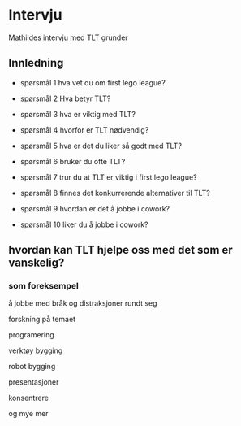 # Intervju  
Mathildes intervju med TLT grunder
## Innledning
* spørsmål 1
hva vet du om first lego league?

* spørsmål 2
Hva betyr TLT?

* spørsmål 3
hva er viktig med TLT?

* spørsmål 4
hvorfor er TLT nødvendig?

* spørsmål 5
hva er det du liker så godt med TLT?

* spørsmål 6
bruker du ofte TLT?

* spørsmål 7
trur du at TLT er viktig i first lego league?

* spørsmål 8 
finnes det konkurrerende alternativer til TLT?

* spørsmål 9
hvordan er det å jobbe i cowork?

* spørsmål 10 
liker du å jobbe i cowork?

## hvordan kan TLT hjelpe oss med det som er vanskelig?

### som foreksempel

å jobbe med bråk og distraksjoner rundt seg

forskning på temaet

programering 

verktøy bygging

robot bygging

presentasjoner

konsentrere
 
 og mye mer


